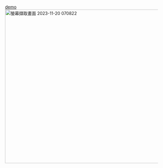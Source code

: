 [demo](https://a8692003.github.io/movie-db/)
<img width="508" alt="螢幕擷取畫面 2023-11-20 070822" src="https://github.com/a8692003/movie-db/assets/142565228/e5bab640-7f60-4836-9301-5cbfc496c935">
